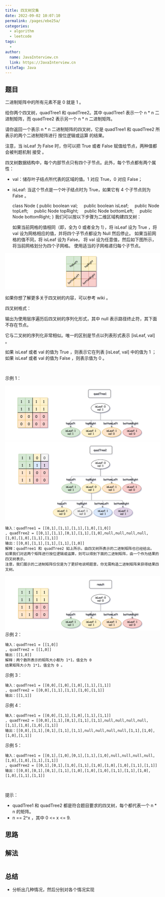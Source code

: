 ```yaml
---
title: 四叉树交集
date: 2022-09-02 10:07:10
permalink: /pages/ebe25a/
categories:
  - algorithm
  - leetcode
tags:
  - 
author: 
  name: JavaInterview.cn
  link: https://JavaInterview.cn
titleTag: Java
---
```



## 题目

二进制矩阵中的所有元素不是 0 就是 1 。

给你两个四叉树，quadTree1 和 quadTree2。其中 quadTree1 表示一个 n * n 二进制矩阵，而 quadTree2 表示另一个 n * n 二进制矩阵。

请你返回一个表示 n * n 二进制矩阵的四叉树，它是 quadTree1 和 quadTree2 所表示的两个二进制矩阵进行 按位逻辑或运算 的结果。

注意，当 isLeaf 为 False 时，你可以把 True 或者 False 赋值给节点，两种值都会被判题机制 接受 。

四叉树数据结构中，每个内部节点只有四个子节点。此外，每个节点都有两个属性：

- val：储存叶子结点所代表的区域的值。1 对应 True，0 对应 False；
- isLeaf: 当这个节点是一个叶子结点时为 True，如果它有 4 个子节点则为 False 。

    class Node {
        public boolean val;
        public boolean isLeaf;
        public Node topLeft;
        public Node topRight;
        public Node bottomLeft;
        public Node bottomRight;
    }
我们可以按以下步骤为二维区域构建四叉树：

    如果当前网格的值相同（即，全为 0 或者全为 1），将 isLeaf 设为 True ，将 val 设为网格相应的值，并将四个子节点都设为 Null 然后停止。
    如果当前网格的值不同，将 isLeaf 设为 False， 将 val 设为任意值，然后如下图所示，将当前网格划分为四个子网格。
    使用适当的子网格递归每个子节点。

![](../../../media/pictures/leetcode/new_top_1.png)

如果你想了解更多关于四叉树的内容，可以参考 wiki 。

四叉树格式：

输出为使用层序遍历后四叉树的序列化形式，其中 null 表示路径终止符，其下面不存在节点。

它与二叉树的序列化非常相似。唯一的区别是节点以列表形式表示 [isLeaf, val] 。

如果 isLeaf 或者 val 的值为 True ，则表示它在列表 [isLeaf, val] 中的值为 1 ；如果 isLeaf 或者 val 的值为 False ，则表示值为 0 。

 

示例 1：

![](../../../media/pictures/leetcode/qt1.png)
![](../../../media/pictures/leetcode/qt2.png)

    输入：quadTree1 = [[0,1],[1,1],[1,1],[1,0],[1,0]]
    , quadTree2 = [[0,1],[1,1],[0,1],[1,1],[1,0],null,null,null,null,[1,0],[1,0],[1,1],[1,1]]
    输出：[[0,0],[1,1],[1,1],[1,1],[1,0]]
    解释：quadTree1 和 quadTree2 如上所示。由四叉树所表示的二进制矩阵也已经给出。
    如果我们对这两个矩阵进行按位逻辑或运算，则可以得到下面的二进制矩阵，由一个作为结果的四叉树表示。
    注意，我们展示的二进制矩阵仅仅是为了更好地说明题意，你无需构造二进制矩阵来获得结果四叉树。

![](../../../media/pictures/leetcode/qtr.png)
示例 2：

    输入：quadTree1 = [[1,0]]
    , quadTree2 = [[1,0]]
    输出：[[1,0]]
    解释：两个数所表示的矩阵大小都为 1*1，值全为 0 
    结果矩阵大小为 1*1，值全为 0 。
示例 3：

    输入：quadTree1 = [[0,0],[1,0],[1,0],[1,1],[1,1]]
    , quadTree2 = [[0,0],[1,1],[1,1],[1,0],[1,1]]
    输出：[[1,1]]
示例 4：

    输入：quadTree1 = [[0,0],[1,1],[1,0],[1,1],[1,1]]
    , quadTree2 = [[0,0],[1,1],[0,1],[1,1],[1,1],null,null,null,null,[1,1],[1,0],[1,0],[1,1]]
    输出：[[0,0],[1,1],[0,1],[1,1],[1,1],null,null,null,null,[1,1],[1,0],[1,0],[1,1]]
示例 5：

    输入：quadTree1 = [[0,1],[1,0],[0,1],[1,1],[1,0],null,null,null,null,[1,0],[1,0],[1,1],[1,1]]
    , quadTree2 = [[0,1],[0,1],[1,0],[1,1],[1,0],[1,0],[1,0],[1,1],[1,1]]
    输出：[[0,0],[0,1],[0,1],[1,1],[1,0],[1,0],[1,0],[1,1],[1,1],[1,0],[1,0],[1,1],[1,1]]
 

提示：

- quadTree1 和 quadTree2 都是符合题目要求的四叉树，每个都代表一个 n * n 的矩阵。
- n == 2^x ，其中 0 <= x <= 9.




## 思路



## 解法
```java


```

## 总结

- 分析出几种情况，然后分别对各个情况实现 
